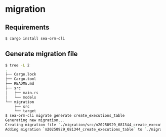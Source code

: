# migration

## Requirements

```bash
$ cargo install sea-orm-cli
```

## Generate migration file
```bash
$ tree -L 2
.
├── Cargo.lock
├── Cargo.toml
├── README.md
├── src
│   ├── main.rs
│   └── models
└── migration
    ├── src
    └── target
$ sea-orm-cli migrate generate create_executions_table
Generating new migration...
Creating migration file `./migration/src/m20250929_081344_create_executions_table.rs`
Adding migration `m20250929_081344_create_executions_table` to `./migration/src/lib.rs`
```
